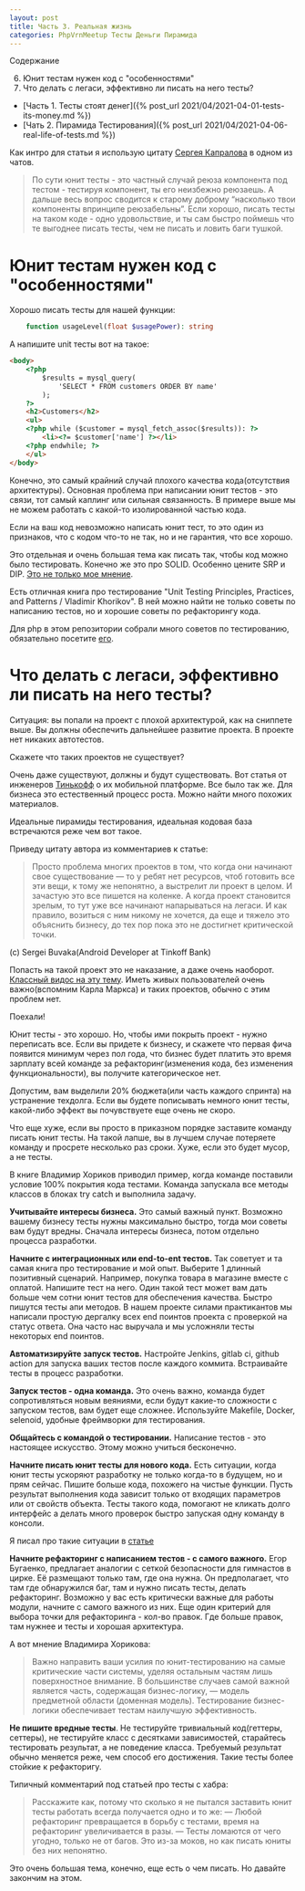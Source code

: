 ```yaml
---
layout: post
title: Часть 3. Реальная жизнь
categories: PhpVrnMeetup Тесты Деньги Пирамида
---
```


Содержание

6. Юнит тестам нужен код с "особенностями"
7. Что делать с легаси, эффективно ли писать на него тесты?

* [Часть 1. Тесты стоят денег]({% post_url 2021/04/2021-04-01-tests-its-money.md %})
* [Чать 2. Пирамида Тестирования]({% post_url 2021/04/2021-04-06-real-life-of-tests.md %})

Как интро для статьи я использую цитату [Сергея Капралова](https://www.pragmaticobjects.com/) в одном из чатов. 

>По сути юнит тесты - это частный случай реюза компонента под тестом - тестируя компонент, ты его неизбежно реюзаешь. А дальше весь вопрос сводится к старому доброму “насколько твои компоненты впринципе реюзабельны”. Если хорошо, писать тесты на таком коде - одно удовольствие, и ты сам быстро поймешь что те выгоднее писать тесты, чем не писать и ловить баги тушкой.

# Юнит тестам нужен код с "особенностями"

Хорошо писать тесты для нашей функции:

```php
    function usageLevel(float $usagePower): string
```

А напишите unit тесты вот на такое: 

```html
<body>
    <?php 
        $results = mysql_query(
            'SELECT * FROM customers ORDER BY name'
        );
    ?>
    <h2>Customers</h2>
    <ul>
    <?php while ($customer = mysql_fetch_assoc($results)): ?>
        <li><?= $customer['name'] ?></li>
    <?php endwhile; ?>
    </ul>
</body>
```

Конечно, это самый крайний случай плохого качества кода(отсутствия архитектуры). Основная проблема при написании юнит тестов - это связи, тот самый каплинг или сильная связанность. В примере выше мы не можем работать с какой-то изолированной частью кода. 

Если на ваш код невозможно написать юнит тест, то это один из признаков, что с кодом что-то не так, но и не гарантия, что все хорошо.

Это отдельная и очень большая тема как писать так, чтобы код можно было тестировать. 
Конечно же это про SOLID. Особенно цените SRP и DIP. [Это не только мое мнение](https://habr.com/ru/post/507594/). 

Есть отличная книга про тестирование "Unit Testing Principles, Practices, and Patterns / Vladimir Khorikov". В ней можно найти не только советы по написанию тестов, но и хорошие советы по рефакторингу кода. 

Для php в этом репозитории собрали много советов по тестированию, обязательно посетите [его](https://github.com/sarven/unit-testing-tips).


# Что делать с легаси, эффективно ли писать на него тесты?

Ситуация: вы попали на проект с плохой архитектурой, как на сниппете выше. 
Вы должны обеспечить дальнейшее развитие проекта. 
В проекте нет никаких автотестов. 

Скажете что таких проектов не существует? 

Очень даже существуют, должны и будут существовать. Вот статья от инженеров [Тинькофф](https://habr.com/ru/company/tinkoff/blog/539670/) о их мобильной платформе.
Все было так же. Для бизнеса это естественный процесс роста. Можно найти много похожих материалов. 

Идеальные пирамиды тестирования, идеальная кодовая база встречаются реже чем вот такое.

Приведу цитату автора из комментариев к статье: 

> Просто проблема многих проектов в том, что когда они начинают свое существование —
> то у ребят нет ресурсов, чтоб готовить все эти вещи, к тому же непонятно,
> а выстрелит ли проект в целом. И зачастую это все пишется на коленке.
> А когда проект становится зрелым, то тут уже все начинают напарываться на легаси.
> И как правило, возиться с ним никому не хочется, да еще и тяжело это объяснить бизнесу,
> до тех пор пока это не достигнет критической точки.

(с) Sergei Buvaka(Android Developer at Tinkoff Bank) 

Попасть на такой проект это не наказание, а даже очень наоборот. [Классный видос на эту тему](https://youtu.be/RhLy26sZD_E). Иметь живых пользователей очень важно(вспомним Карла Маркса) и таких проектов, обычно с этим проблем нет.

Поехали!

Юнит тесты - это хорошо. Но, чтобы ими покрыть проект - нужно переписать все. Если вы придете к бизнесу, 
и скажете что первая фича появится минимум через пол года, что бизнес будет платить это время зарплату
всей команде за рефакторинг(изменения кода, без изменения функциональности), вы получите категорическое нет. 

Допустим, вам выделили 20% бюджета(или часть каждого спринта) на устранение техдолга. Если вы будете пописывать немного юнит тесты, 
какой-либо эффект вы почувствуете еще очень не скоро. 

Что еще хуже, если вы просто в приказном порядке заставите команду писать юнит тесты. На такой лапше, вы в лучшем случае потеряете команду и просрете несколько раз сроки. Хуже, если это будет мусор, а не тесты. 

В книге Владимир Хориков приводил пример, когда команде поставили условие 100%
покрытия кода тестами. Команда запускала все методы классов в блоках try catch и выполнила задачу. 

**Учитывайте интересы бизнеса.** Это самый важный пункт. Возможно вашему бизнесу тесты нужны максимально быстро,
тогда мои советы вам будут вредны. Сначала интересы бизнеса, потом отдельно процесса разработки.

**Начните с интеграционных или end-to-ent тестов.** Так советует и та самая книга про тестирование и мой опыт.
Выберите 1 длинный позитивный сценарий. Например, покупка товара в магазине вместе с оплатой. Напишите тест на него. 
Один такой тест может вам дать больше чем сотни юнит тестов для обеспечения качества. Быстро пишутся тесты апи методов.
В нашем проекте силами практикантов мы написали простую дергалку всех end поинтов проекта с проверкой на статус ответа. 
Она часто нас выручала и мы усложняли тесты некоторых end поинтов.

**Автоматизируйте запуск тестов.** Настройте Jenkins, gitlab ci, github action для запуска
ваших тестов после каждого коммита. Встраивайте тесты в процесс разработки. 

**Запуск тестов - одна команда.** Это очень важно, команда будет сопротивляться новым веяниями, 
если будут какие-то сложности с запуском тестов, вам будет еще сложнее. 
Используйте Makefile, Docker, selenoid, удобные фреймворки для тестирования.

**Общайтесь с командой о тестировании.** Написание тестов - это настоящее искусство. Этому можно учиться бесконечно.

**Начните писать юнит тесты для нового кода.** Есть ситуации, когда юнит тесты ускоряют разработку не только
когда-то в будущем, но и прям сейчас. Пишите больше кода, похожего на чистые функции. Пусть результат выполнения
кода зависит только от входящих параметров или от свойств объекта. Тесты такого кода, помогают не кликать долго интерфейс
а делать много проверок быстро запуская одну команду в консоли.

Я писал про такие ситуации в [статье](https://otis22.github.io/tdd,/unit,/integration/2021/02/01/about-testing-2.html)

**Начните рефакторинг с написанием тестов - с самого важного.** Егор Бугаенко, предлагает аналогии с сеткой безопасности
для гимнастов в цирке. Её размещают только там, где она нужна. Он предполагает, что там где обнаружился баг, 
там и нужно писать тесты, делать рефакторинг. Возможно у вас есть критически важные для работы модули,
начните с самого важного из них. Еще один критерий для выбора точки для рефакторинга - кол-во правок. 
Где больше правок, там нужнее и тесты и хорошая архитектура.

А вот мнение Владимира Хорикова:

>Важно направить ваши усилия по юнит-тестированию на самые критические части системы, уделяя остальным частям лишь поверхностное внимание. В большинстве случаев самой важной является часть, содержащая бизнес-логику, — модель предметной области (доменная модель). Тестирование бизнес-логики обеспечивает тестам наилучшую эффективность.


**Не пишите вредные тесты**. Не тестируйте тривиальный код(геттеры, сеттеры), 
не тестируйте класс с десятками зависимостей, старайтесь тестировать результат, а не поведение класса. Требуемый результат обычно меняется реже, чем способ его достижения. Такие тесты более стойкие к рефакторигу.

Типичный комментарий под статьей про тесты с хабра: 

>Расскажите как, потому что сколько я не пытался заставить юнит тесты работать всегда получается одно и то же: 
— Любой рефакторинг превращается в борьбу с тестами, время на рефакторинг увеличивается в разы.
— Тесты ломаются от чего угодно, только не от багов. Это из-за моков, но как писать юниты без них непонятно.


Это очень большая тема, конечно, еще есть о чем писать. Но давайте закончим на этом. 